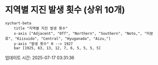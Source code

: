 # 지역별 지진 발생 횟수 (상위 10개)

```mermaid
xychart-beta
    title "지역별 지진 발생 횟수"
    x-axis ["Adjacent", "Off", "Northern", "Southern", "Noto,", "미분류", "Kiisuido", "Central", "Hyuganada", "Aizu,"]
    y-axis "발생 횟수" 0 --> 1927
    bar [1925, 63, 13, 12, 7, 6, 5, 5, 5, 5]
```

업데이트 시간: 2025-07-17 03:31:36
